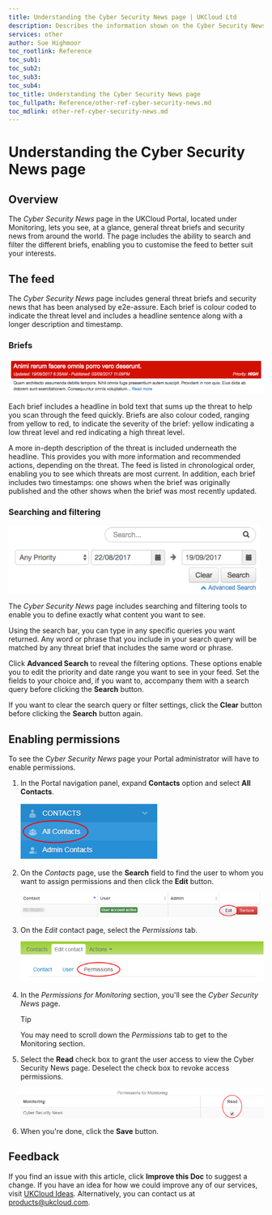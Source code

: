 ```yaml
---
title: Understanding the Cyber Security News page | UKCloud Ltd
description: Describes the information shown on the Cyber Security News page on the UKCloud Portal
services: other
author: Sue Highmoor
toc_rootlink: Reference
toc_sub1: 
toc_sub2:
toc_sub3:
toc_sub4:
toc_title: Understanding the Cyber Security News page
toc_fullpath: Reference/other-ref-cyber-security-news.md
toc_mdlink: other-ref-cyber-security-news.md
---
```


# Understanding the Cyber Security News page

## Overview

The *Cyber Security News* page in the UKCloud Portal, located under Monitoring, lets you see, at a glance, general threat briefs and security news from around the world. The page includes the ability to search and filter the different briefs, enabling you to customise the feed to better suit your interests.

## The feed

The *Cyber Security News* page includes general threat briefs and security news that has been analysed by e2e-assure. Each brief is colour coded to indicate the threat level and includes a headline sentence along with a longer description and timestamp.

### Briefs

![Sample security brief](images/security_brief.png)

Each brief includes a headline in bold text that sums up the threat to help you scan through the feed quickly. Briefs are also colour coded, ranging from yellow to red, to indicate the severity of the brief:  yellow indicating a low threat level and red indicating a high threat level.

A more in-depth description of the threat is included underneath the headline. This provides you with more information and recommended actions, depending on the threat.
The feed is listed in chronological order, enabling you to see which threats are most current. In addition, each brief includes two timestamps: one shows when the brief was originally published and the other shows when the brief was most recently updated.

### Searching and filtering

![Search functionality](images/searching_filtering.png)

The *Cyber Security News* page includes searching and filtering tools to enable you to define exactly what content you want to see.

Using the search bar, you can type in any specific queries you want returned. Any word or phrase that you include in your search query will be matched by any threat brief that includes the same word or phrase.

Click **Advanced Search** to reveal the filtering options. These options enable you to edit the priority and date range you want to see in your feed. Set the fields to your choice and, if you want to, accompany them with a search query before clicking the **Search** button.

If you want to clear the search query or filter settings, click the **Clear** button before clicking the **Search** button again.

## Enabling permissions

To see the *Cyber Security News* page your Portal administrator will have to enable permissions.

1. In the Portal navigation panel, expand **Contacts** option and select **All Contacts**.

    ![All contacts button in the Portal](images/all_contacts.png)

2. On the *Contacts* page, use the **Search** field to find the user to whom you want to assign permissions and then click the **Edit** button.

    ![Edit contact button in the Portal](images/edit_contact.png)

3. On the *Edit* contact page, select the *Permissions* tab.

    ![Permissions tab in the Portal](images/contact_permissions.png)

4. In the *Permissions for Monitoring* section, you'll see the *Cyber Security News* page.

    >[!TIP]
    > You may need to scroll down the *Permissions* tab to get to the Monitoring section.

5. Select the **Read** check box to grant the user access to view the Cyber Security News page. Deselect the check box to revoke access permissions.

    ![Permissions for Monitoring being enabled in the Portal](images/monitoring_permissions.png)

6. When you're done, click the **Save** button.

## Feedback

If you find an issue with this article, click **Improve this Doc** to suggest a change. If you have an idea for how we could improve any of our services, visit [UKCloud Ideas](https://ideas.ukcloud.com). Alternatively, you can contact us at <products@ukcloud.com>.